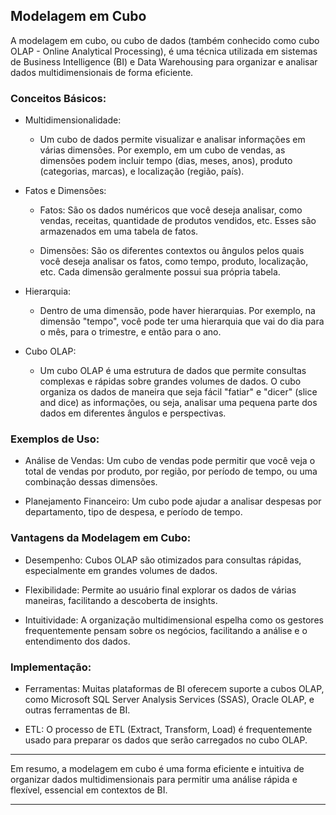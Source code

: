 
## Modelagem em Cubo

A modelagem em cubo, ou cubo de dados (também conhecido como cubo OLAP - Online Analytical Processing), é uma técnica utilizada em sistemas de Business Intelligence (BI) e Data Warehousing para organizar e analisar dados multidimensionais de forma eficiente.

### Conceitos Básicos:

- Multidimensionalidade:
    - Um cubo de dados permite visualizar e analisar informações em várias dimensões. Por exemplo, em um cubo de vendas, as dimensões podem incluir tempo (dias, meses, anos), produto (categorias, marcas), e localização (região, país).

- Fatos e Dimensões:
    - Fatos: São os dados numéricos que você deseja analisar, como vendas, receitas, quantidade de produtos vendidos, etc. Esses são armazenados em uma tabela de fatos.
        
    - Dimensões: São os diferentes contextos ou ângulos pelos quais você deseja analisar os fatos, como tempo, produto, localização, etc. Cada dimensão geralmente possui sua própria tabela.

- Hierarquia:
    - Dentro de uma dimensão, pode haver hierarquias. Por exemplo, na dimensão "tempo", você pode ter uma hierarquia que vai do dia para o mês, para o trimestre, e então para o ano.

- Cubo OLAP:
    - Um cubo OLAP é uma estrutura de dados que permite consultas complexas e rápidas sobre grandes volumes de dados. O cubo organiza os dados de maneira que seja fácil "fatiar" e "dicer" (slice and dice) as informações, ou seja, analisar uma pequena parte dos dados em diferentes ângulos e perspectivas.

### Exemplos de Uso:

- Análise de Vendas: Um cubo de vendas pode permitir que você veja o total de vendas por produto, por região, por período de tempo, ou uma combinação dessas dimensões.
    
- Planejamento Financeiro: Um cubo pode ajudar a analisar despesas por departamento, tipo de despesa, e período de tempo.

### Vantagens da Modelagem em Cubo:

- Desempenho: Cubos OLAP são otimizados para consultas rápidas, especialmente em grandes volumes de dados.
    
- Flexibilidade: Permite ao usuário final explorar os dados de várias maneiras, facilitando a descoberta de insights.

- Intuitividade: A organização multidimensional espelha como os gestores frequentemente pensam sobre os negócios, facilitando a análise e o entendimento dos dados.

### Implementação:

- Ferramentas: Muitas plataformas de BI oferecem suporte a cubos OLAP, como Microsoft SQL Server Analysis Services (SSAS), Oracle OLAP, e outras ferramentas de BI.

- ETL: O processo de ETL (Extract, Transform, Load) é frequentemente usado para preparar os dados que serão carregados no cubo OLAP.

---

Em resumo, a modelagem em cubo é uma forma eficiente e intuitiva de organizar dados multidimensionais para permitir uma análise rápida e flexível, essencial em contextos de BI.

---
